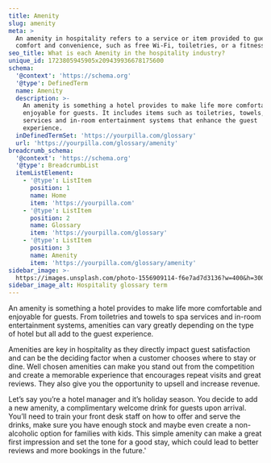 ```yaml
---
title: Amenity
slug: amenity
meta: >
  An amenity in hospitality refers to a service or item provided to guests for
  comfort and convenience, such as free Wi-Fi, toiletries, or a fitness centre.
seo_title: What is each Amenity in the hospitality industry?
unique_id: 1723805945905x209439936678175600
schema:
  '@context': 'https://schema.org'
  '@type': DefinedTerm
  name: Amenity
  description: >-
    An amenity is something a hotel provides to make life more comfortable and
    enjoyable for guests. It includes items such as toiletries, towels, spa
    services and in-room entertainment systems that enhance the guest
    experience.
  inDefinedTermSet: 'https://yourpilla.com/glossary'
  url: 'https://yourpilla.com/glossary/amenity'
breadcrumb_schema:
  '@context': 'https://schema.org'
  '@type': BreadcrumbList
  itemListElement:
    - '@type': ListItem
      position: 1
      name: Home
      item: 'https://yourpilla.com'
    - '@type': ListItem
      position: 2
      name: Glossary
      item: 'https://yourpilla.com/glossary'
    - '@type': ListItem
      position: 3
      name: Amenity
      item: 'https://yourpilla.com/glossary/amenity'
sidebar_image: >-
  https://images.unsplash.com/photo-1556909114-f6e7ad7d3136?w=400&h=300&fit=crop&auto=format
sidebar_image_alt: Hospitality glossary term
---
```

An amenity is something a hotel provides to make life more comfortable and enjoyable for guests. From toiletries and towels to spa services and in-room entertainment systems, amenities can vary greatly depending on the type of hotel but all add to the guest experience.

Amenities are key in hospitality as they directly impact guest satisfaction and can be the deciding factor when a customer chooses where to stay or dine. Well chosen amenities can make you stand out from the competition and create a memorable experience that encourages repeat visits and great reviews. They also give you the opportunity to upsell and increase revenue.

Let’s say you’re a hotel manager and it’s holiday season. You decide to add a new amenity, a complimentary welcome drink for guests upon arrival. You’ll need to train your front desk staff on how to offer and serve the drinks, make sure you have enough stock and maybe even create a non-alcoholic option for families with kids. This simple amenity can make a great first impression and set the tone for a good stay, which could lead to better reviews and more bookings in the future.'
